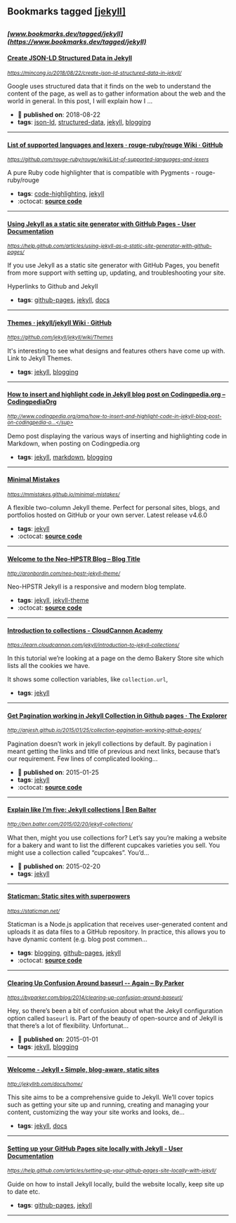 ## Bookmarks tagged [[jekyll]](https://www.bookmarks.dev/search?q=[jekyll])

_<sup><sup>[www.bookmarks.dev/tagged/jekyll](https://www.bookmarks.dev/tagged/jekyll)</sup></sup>_
---
#### [Create JSON-LD Structured Data in Jekyll ](https://mincong.io/2018/08/22/create-json-ld-structured-data-in-jekyll/)
_<sup>https://mincong.io/2018/08/22/create-json-ld-structured-data-in-jekyll/</sup>_

Google uses structured data that it finds on the web to understand the content of the page, as well as to gather information about the web and the world in general. In this post, I will explain how I ...
* :calendar: **published on**: 2018-08-22
* **tags**: [json-ld](../tagged/json-ld.md), [structured-data](../tagged/structured-data.md), [jekyll](../tagged/jekyll.md), [blogging](../tagged/blogging.md)
---
#### [List of supported languages and lexers · rouge-ruby/rouge Wiki · GitHub](https://github.com/rouge-ruby/rouge/wiki/List-of-supported-languages-and-lexers)
_<sup>https://github.com/rouge-ruby/rouge/wiki/List-of-supported-languages-and-lexers</sup>_

A pure Ruby code highlighter that is compatible with Pygments - rouge-ruby/rouge
* **tags**: [code-highlighting](../tagged/code-highlighting.md), [jekyll](../tagged/jekyll.md)
* :octocat: **[source code](https://github.com/rouge-ruby/rouge/wiki/List-of-supported-languages-and-lexers)**
---
#### [Using Jekyll as a static site generator with GitHub Pages - User Documentation        ](https://help.github.com/articles/using-jekyll-as-a-static-site-generator-with-github-pages/)
_<sup>https://help.github.com/articles/using-jekyll-as-a-static-site-generator-with-github-pages/</sup>_

If you use Jekyll as a static site generator with GitHub Pages, you benefit from more support with setting up, updating, and troubleshooting your site.

Hyperlinks to Github and Jekyll
* **tags**: [github-pages](../tagged/github-pages.md), [jekyll](../tagged/jekyll.md), [docs](../tagged/docs.md)
---
#### [Themes · jekyll/jekyll Wiki · GitHub](https://github.com/jekyll/jekyll/wiki/Themes)
_<sup>https://github.com/jekyll/jekyll/wiki/Themes</sup>_

It's interesting to see what designs and features others have come up with. Link to Jekyll Themes.
* **tags**: [jekyll](../tagged/jekyll.md), [blogging](../tagged/blogging.md)
---
#### [How to insert and highlight code in Jekyll blog post on Codingpedia.org – CodingpediaOrg](http://www.codingpedia.org/ama/how-to-insert-and-highlight-code-in-jekyll-blog-post-on-codingpedia-org)
_<sup>http://www.codingpedia.org/ama/how-to-insert-and-highlight-code-in-jekyll-blog-post-on-codingpedia-o...</sup>_

Demo post displaying the various ways of inserting and highlighting code in Markdown, when posting on Codingpedia.org
* **tags**: [jekyll](../tagged/jekyll.md), [markdown](../tagged/markdown.md), [blogging](../tagged/blogging.md)
---
#### [Minimal Mistakes](https://mmistakes.github.io/minimal-mistakes/)
_<sup>https://mmistakes.github.io/minimal-mistakes/</sup>_

A flexible two-column Jekyll theme. Perfect for personal sites, blogs, and portfolios hosted on GitHub or your own server. Latest release v4.6.0  
* **tags**: [jekyll](../tagged/jekyll.md)
* :octocat: **[source code](https://github.com/mmistakes/minimal-mistakes/)**
---
#### [Welcome to the Neo-HPSTR Blog – Blog Title](http://aronbordin.com/neo-hpstr-jekyll-theme/)
_<sup>http://aronbordin.com/neo-hpstr-jekyll-theme/</sup>_

Neo-HPSTR Jekyll is a responsive and modern blog template.
* **tags**: [jekyll](../tagged/jekyll.md), [jekyll-theme](../tagged/jekyll-theme.md)
* :octocat: **[source code](https://github.com/aron-bordin/neo-hpstr-jekyll-theme)**
---
#### [Introduction to collections - CloudCannon Academy](https://learn.cloudcannon.com/jekyll/introduction-to-jekyll-collections/)
_<sup>https://learn.cloudcannon.com/jekyll/introduction-to-jekyll-collections/</sup>_

In this tutorial we’re looking at a page on the demo Bakery Store site which lists all the cookies we have.

It shows some collection variables, like `collection.url`, 
* **tags**: [jekyll](../tagged/jekyll.md)
---
#### [Get Pagination working in Jekyll Collection in Github pages · The Explorer      ](http://anjesh.github.io/2015/01/25/collection-pagination-working-github-pages/)
_<sup>http://anjesh.github.io/2015/01/25/collection-pagination-working-github-pages/</sup>_

Pagination doesn’t work in jekyll collections by default. By pagination i meant getting the links and title of previous and next links, because that’s our requirement. Few lines of complicated looking...
* :calendar: **published on**: 2015-01-25
* **tags**: [jekyll](../tagged/jekyll.md)
* :octocat: **[source code](https://github.com/pagination-demo/pagination-demo.github.io)**
---
#### [Explain like I’m five: Jekyll collections | Ben Balter](http://ben.balter.com/2015/02/20/jekyll-collections/)
_<sup>http://ben.balter.com/2015/02/20/jekyll-collections/</sup>_

What then, might you use collections for? Let’s say you’re making a website for a bakery and want to list the different cupcakes varieties you sell. You might use a collection called “cupcakes”. You’d...
* :calendar: **published on**: 2015-02-20
* **tags**: [jekyll](../tagged/jekyll.md)
---
#### [Staticman: Static sites with superpowers](https://staticman.net/)
_<sup>https://staticman.net/</sup>_

Staticman is a Node.js application that receives user-generated content and uploads it as data files to a GitHub repository. In practice, this allows you to have dynamic content (e.g. blog post commen...
* **tags**: [blogging](../tagged/blogging.md), [github-pages](../tagged/github-pages.md), [jekyll](../tagged/jekyll.md)
* :octocat: **[source code](https://github.com/eduardoboucas/staticman)**
---
#### [Clearing Up Confusion Around baseurl -- Again – By Parker](https://byparker.com/blog/2014/clearing-up-confusion-around-baseurl/)
_<sup>https://byparker.com/blog/2014/clearing-up-confusion-around-baseurl/</sup>_

Hey, so there’s been a bit of confusion about what the Jekyll configuration option called `baseurl` is. Part of the beauty of open-source and of Jekyll is that there’s a lot of flexibility. Unfortunat...
* :calendar: **published on**: 2015-01-01
* **tags**: [jekyll](../tagged/jekyll.md), [blogging](../tagged/blogging.md)
---
#### [Welcome - Jekyll • Simple, blog-aware, static sites](http://jekyllrb.com/docs/home/)
_<sup>http://jekyllrb.com/docs/home/</sup>_

This site aims to be a comprehensive guide to Jekyll. We’ll cover topics such as getting your site up and running, creating and managing your content, customizing the way your site works and looks, de...
* **tags**: [jekyll](../tagged/jekyll.md), [docs](../tagged/docs.md)
---
#### [Setting up your GitHub Pages site locally with Jekyll - User Documentation        ](https://help.github.com/articles/setting-up-your-github-pages-site-locally-with-jekyll/)
_<sup>https://help.github.com/articles/setting-up-your-github-pages-site-locally-with-jekyll/</sup>_

Guide on how to install Jekyll locally, build the website locally, keep site up to date etc.

* **tags**: [github-pages](../tagged/github-pages.md), [jekyll](../tagged/jekyll.md)
---
